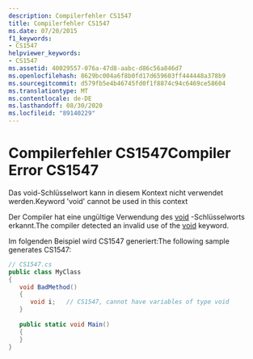 ```yaml
---
description: Compilerfehler CS1547
title: Compilerfehler CS1547
ms.date: 07/20/2015
f1_keywords:
- CS1547
helpviewer_keywords:
- CS1547
ms.assetid: 40029557-076a-47d8-aabc-d86c56a846d7
ms.openlocfilehash: 8629bc004a6f8b0fd17d659603ff444448a378b9
ms.sourcegitcommit: d579fb5e4b46745fd0f1f8874c94c6469ce58604
ms.translationtype: MT
ms.contentlocale: de-DE
ms.lasthandoff: 08/30/2020
ms.locfileid: "89140229"
---
```

# <a name="compiler-error-cs1547"></a><span data-ttu-id="3d9e0-103">Compilerfehler CS1547</span><span class="sxs-lookup"><span data-stu-id="3d9e0-103">Compiler Error CS1547</span></span>
<span data-ttu-id="3d9e0-104">Das void-Schlüsselwort kann in diesem Kontext nicht verwendet werden.</span><span class="sxs-lookup"><span data-stu-id="3d9e0-104">Keyword 'void' cannot be used in this context</span></span>  
  
 <span data-ttu-id="3d9e0-105">Der Compiler hat eine ungültige Verwendung des [void](../language-reference/builtin-types/void.md) -Schlüsselworts erkannt.</span><span class="sxs-lookup"><span data-stu-id="3d9e0-105">The compiler detected an invalid use of the [void](../language-reference/builtin-types/void.md) keyword.</span></span>  
  
 <span data-ttu-id="3d9e0-106">Im folgenden Beispiel wird CS1547 generiert:</span><span class="sxs-lookup"><span data-stu-id="3d9e0-106">The following sample generates CS1547:</span></span>  
  
```csharp  
// CS1547.cs  
public class MyClass  
{  
   void BadMethod()  
   {  
      void i;   // CS1547, cannot have variables of type void  
   }  
  
   public static void Main()  
   {  
   }  
}  
```
